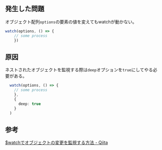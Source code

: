 ## 発生した問題
オブジェクト配列`options`の要素の値を変えてもwatchが動かない。
```ts
watch(options, () => {
	// some process
    })
```

## 原因
ネストされたオブジェクトを監視する際は`deep`オプションを`true`にしてやる必要がある。
```ts
  watch(options, () => {
	// some process
    },
    {
      deep: true
    }
  )
```

## 参考
[$watchでオブジェクトの変更を監視する方法 - Qiita](https://qiita.com/_Keitaro_/items/8e3f8448d1a0fe281648)